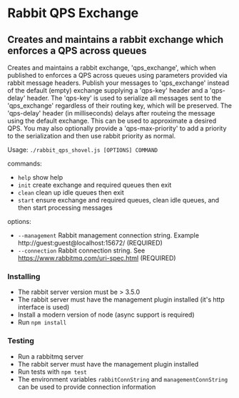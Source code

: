 # Rabbit QPS Exchange

## Creates and maintains a rabbit exchange which enforces a QPS across queues

Creates and maintains a rabbit exchange, 'qps_exchange', which when published to enforces a QPS across queues using parameters provided via rabbit message headers.
Publish your messages to 'qps_exchange' instead of the default (empty) exchange supplying a 'qps-key' header and a 'qps-delay' header.
The 'qps-key' is used to serialize all messages sent to the 'qps_exchange' regardless of their routing key, which will be preserved.
The 'qps-delay' header (in milliseconds) delays after routeing the message using the default exchange. This can be used to approximate a desired QPS.
You may also optionally provide a 'qps-max-priority' to add a priority to the serialization and then use rabbit priority as normal.

Usage: `./rabbit_qps_shovel.js [OPTIONS] COMMAND`

commands:

* `help`   show help
* `init`   create exchange and required queues then exit
* `clean`  clean up idle queues then exit
* `start`  ensure exchange and required queues, clean idle queues, and then start processing messages

options:

* `--management` Rabbit management connection string. Example http://guest:guest@localhost:15672/ (REQUIRED)
* `--connection` Rabbit connection string. See https://www.rabbitmq.com/uri-spec.html (REQUIRED)

### Installing
* The rabbit server version must be > 3.5.0
* The rabbit server must have the management plugin installed (it's http interface is used)
* Install a modern version of node (async support is required)
* Run `npm install`

### Testing
* Run a rabbitmq server
* The rabbit server must have the management plugin installed
* Run tests with `npm test`
* The environment variables `rabbitConnString` and `managementConnString` can be used to provide connection information

